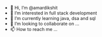 - 👋 Hi, I’m @amardikshit
- 👀 I’m interested in full stack development
- 🌱 I’m currently learning java, dsa and sql
- 💞️ I’m looking to collaborate on ...
- 📫 How to reach me ...

<!---
amardikshit/amardikshit is a ✨ special ✨ repository because its `README.md` (this file) appears on your GitHub profile.
You can click the Preview link to take a look at your changes.
--->
